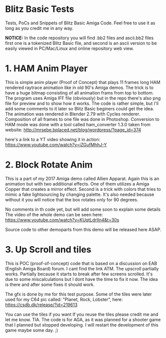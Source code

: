 # Blitz Basic Tests

Tests, PoCs and Snippets of Blitz Basic Amiga Code.
Feel free to use it as long as you credit me in any way.

__NOTICE:__
In the code repository you will find .bb2 files and ascii.bb2 files
first one is a tokenized Blitz Basic file, and second is an ascii version to be easily viewed in PC/Mac/Linux and online repository web view. 

# 1. HAM Anim Player

This is simple anim player (Proof of Concept) that plays 11 frames long HAM rendered raytrace animation like in old 90's Amiga demos.
The trick is to have a huge bitmap consisting of all animation frams from top to bottom. The program uses Amiga IFF file (obviously) but in the repo there's also png file for preview and to show how it works.
The code is rather simple, but I'll add some comments to it later so Blitz Basic beginers could get the idea.
The animation was rendered in Blender 2.79 with Cycles renderer. Composition of all frames to one file was done in Photoshop. Conversion to HAM mode was done with a tool called ham_converter 1.3.0 taken from website: http://mrsebe.bplaced.net/blog/wordpress/?page_id=374

here's a link to a YT video showing it in action:
https://www.youtube.com/watch?v=jZGufMhhJ-Y

# 2. Block Rotate Anim

This is a part of my 2017 Amiga demo called Allien Apparat. Again this is an animation but with two additional effects. 
One of them utilizes a Amiga Copper that creates a mirror effect. Second is a trick with colors that tries to mimic a fake lightsourcing by changing palette. It's also needed because without it you will notice that the box rotates only for 90 degrees. 

No comments in th code yet, but wlll add some soon to explain some details
The video of the whole demo can be seen here:
https://www.youtube.com/watch?v=KUqtLdrIIn4&t=30s

Source code to other demoparts from this demo will be released here ASAP.


# 3. Up Scroll and tiles

This is POC (proof-of-concept) code that is based on a discussion on EAB (English Amiga Board) forum. I cant find the link ATM.
The upscroll partially works. Partially because it starts to break after few screens scrolled. It's due to some miscalculations but I dont have the time to fix it now. The idea is there and after some fixes it should work.

The gfx is done by me for this test purpose. Some of the tiles were later used for my C64 pic called: "Planet, Rock, Lobster", here: https://csdb.dk/release/?id=219613

You can use the tiles if you want If you reuse the tiles please credit me and let me know. TIA.
The code is for AGA, as it was planned for a shooter game that I planned but stopped developing. I will restart the development of this game maybe some day. ;)


